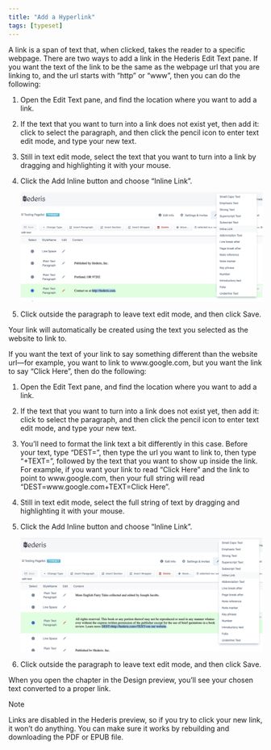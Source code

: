 ```yaml
---
title: "Add a Hyperlink"
tags: [typeset]
---
```

 
<html><body><section data-type="chapter" class="hsecchapter" data-hederis-type="hsecchapter" id="add-a-link" data-pi-attrs="id: add-a-link; data-tags: typeset;" role="doc-chapter" data-tags="typeset" data-author-name=" " data-book-title=" " title="Add a Hyperlink"><p class="hblkp" data-hederis-type="hblkp" id="p5mA0C4hh">A link is a span of text that, when clicked, takes the reader to a specific webpage. There are two ways to add a link in the Hederis Edit Text pane. If you want the text of the link to be the same as the webpage url that you are linking to, and the url starts with &#8220;http&#8221; or &#8220;www&#8221;, then you can do the following:</p><ol class="hwprnumlist" data-hederis-type="hwprnumlist" id="pvRBS9gJl"><li class="hblkoli" data-hederis-type="hblkoli" id="litexqeMKi"><p class="hblkoli" data-hederis-type="hblklip" id="pa6UMmOyp">Open the Edit Text pane, and find the location where you want to add a link.</p></li><li class="hblkoli" data-hederis-type="hblkoli" id="liA0kp6Foy"><p class="hblkoli" data-hederis-type="hblklip" id="pswgX8IBu">If the text that you want to turn into a link does not exist yet, then add it: click to select the paragraph, and then click the pencil icon to enter text edit mode, and type your new text.</p></li><li class="hblkoli" data-hederis-type="hblkoli" id="litZOPAp5c"><p class="hblkoli" data-hederis-type="hblklip" id="pD6sZOQ4R">Still in text edit mode, select the text that you want to turn into a link by dragging and highlighting it with your mouse. </p></li><li class="hblkoli" data-hederis-type="hblkoli" id="liJbQs0zpJ"><p class="hblkoli" data-hederis-type="hblklip" id="pz7yyRXyC">Click the Add Inline button and choose &#8220;Inline Link&#8221;.</p><img data-hederis-type="hblkimg" class="hblkimg" id="pjBC6XihC" src="/images/insertlink1.png" data-img-src="/images/insertlink1.png"/></li><li class="hblkoli" data-hederis-type="hblkoli" id="lizjn1R4W8"><p class="hblkoli" data-hederis-type="hblklip" id="p7seBif7V">Click outside the paragraph to leave text edit mode, and then click Save.</p></li></ol><p class="hblkp" data-hederis-type="hblkp" id="pFnPeUnDd">Your link will automatically be created using the text you selected as the website to link to.</p><p class="hblkp" data-hederis-type="hblkp" id="p3ObH2ton">If you want the text of your link to say something different than the website url&#8212;for example, you want to link to www.google.com, but you want the link to say &#8220;Click Here&#8221;, then do the following:</p><ol class="hwprnumlist" data-hederis-type="hwprnumlist" id="pKlVdBrJH"><li class="hblkoli" data-hederis-type="hblkoli" id="lizPaMy9gi"><p class="hblkoli" data-hederis-type="hblklip" id="pIsiaGFHQ">Open the Edit Text pane, and find the location where you want to add a link.</p></li><li class="hblkoli" data-hederis-type="hblkoli" id="li6OUp2uRw"><p class="hblkoli" data-hederis-type="hblklip" id="pWgZcQOOz">If the text that you want to turn into a link does not exist yet, then add it: click to select the paragraph, and then click the pencil icon to enter text edit mode, and type your new text.</p></li><li class="hblkoli" data-hederis-type="hblkoli" id="lik4sYKF0v"><p class="hblkoli" data-hederis-type="hblklip" id="pNgcZIdem">You&#8217;ll need to format the link text a bit differently in this case. Before your text, type &#8220;DEST=&#8221;, then type the url you want to link to, then type &#8220;+TEXT=&#8221;, followed by the text that you want to show up inside the link. For example, if you want your link to read &#8220;Click Here&#8221; and the link to point to www.google.com, then your full string will read &#8220;DEST=www.google.com+TEXT=Click Here&#8221;.</p></li><li class="hblkoli" data-hederis-type="hblkoli" id="liDANxKPm4"><p class="hblkoli" data-hederis-type="hblklip" id="p8oz9BVjx">Still in text edit mode, select the full string of text by dragging and highlighting it with your mouse. </p></li><li class="hblkoli" data-hederis-type="hblkoli" id="liVCsbVLON"><p class="hblkoli" data-hederis-type="hblklip" id="pbRwqeyox">Click the Add Inline button and choose &#8220;Inline Link&#8221;.</p><img data-hederis-type="hblkimg" class="hblkimg" id="p9gWA9xEo" src="/images/insertlink2.png" data-img-src="/images/insertlink2.png"/></li><li class="hblkoli" data-hederis-type="hblkoli" id="liGQR68jjH"><p class="hblkoli" data-hederis-type="hblklip" id="pmHthBU6T">Click outside the paragraph to leave text edit mode, and then click Save.</p></li></ol><p class="hblkp" data-hederis-type="hblkp" id="pl2T80j2r">When you open the chapter in the Design preview, you&#8217;ll see your chosen text converted to a proper link. </p><div class="hwprbox box" data-hederis-type="hwprbox" id="pfMxcP3tG" data-type="sidebar"><p class="hblktype" data-hederis-type="hblktype" id="pDSh0Ogkr">Note</p><p class="hblkp" data-hederis-type="hblkp" id="pXYeHQwNi">Links are disabled in the Hederis preview, so if you try to click your new link, it won&#8217;t do anything. You can make sure it works by rebuilding and downloading the PDF or EPUB file.</p></div></section></body></html>
